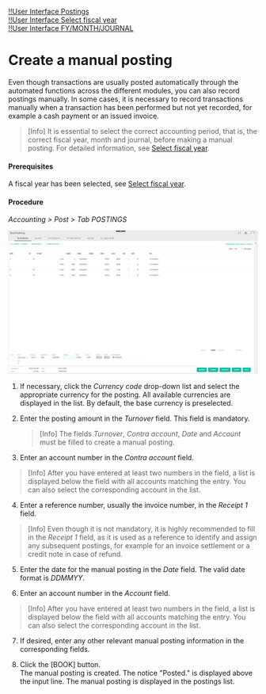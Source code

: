 [!!User Interface Postings](../UserInterface/01a_Bookings.md)  
[!!User Interface Select fiscal year](../UserInterface/00a_FiscalYear.md)   
[!!User Interface FY/MONTH/JOURNAL](../UserInterface/00_Book.md#fymonthjournal)  


# Create a manual posting

Even though transactions are usually posted automatically through the automated functions across the different modules, you can also record postings manually. In some cases, it is necessary to record transactions manually when a transaction has been performed but not yet recorded, for example a cash payment or an issued invoice.

 > [Info] It is essential to select the correct accounting period, that is, the correct fiscal year, month and journal, before making a manual posting. For detailed information, see [Select fiscal year](./01_SelectFiscalYear).

[comment]: <> (Ist posting period nicht nur der ausgewählte Monat? Ja, Spaltenname BP zeigt den Monat an, aber im SelectFiscalYear-Fenster musst man alle 3 Kriterien -FY, Monat und Journal- auswählen, damit man eine konkrete Periode angezeigt bekommt. Einen Monat auszuwählen ohne Journal bringt nichts: es werden alle Buchungen des Jahres angezeigt und BP zeigt das jeweilige Journal. Immer noch nicht ganz deutlich für mich. RS mit FH evtl. notwendig.)

#### Prerequisites

A fiscal year has been selected, see [Select fiscal year](./01_SelectFiscalYear.md).

#### Procedure

*Accounting > Post > Tab POSTINGS*

![Postings](../../Assets/Screenshots/RetailSuiteAccounting/Book/Bookings/Bookings.png "[Postings]")

1. If necessary, click the *Currency code* drop-down list and select the appropriate currency for the posting. All available currencies are displayed in the list. By default, the base currency is preselected.

2. Enter the posting amount in the *Turnover* field. This field is mandatory.

   > [Info] The fields *Turnover*, *Contra account*, *Date* and *Account* must be filled to create a manual posting.

3. Enter an account number in the *Contra account* field.

  > [Info] After you have entered at least two numbers in the field, a list is displayed below the field with all accounts matching the entry. You can also select the corresponding account in the list.

4. Enter a reference number, usually the invoice number, in the *Receipt 1* field.

 > [Info] Even though it is not mandatory, it is highly recommended to fill in the *Receipt 1* field, as it is used as a reference to identify and assign any subsequent postings, for example for an invoice settlement or a credit note in case of refund.

5. Enter the date for the manual posting in the *Date* field. The valid date format is *DDMMYY*.

6. Enter an account number in the *Account* field.

  > [Info] After you have entered at least two numbers in the field, a list is displayed below the field with all accounts matching the entry. You can also select the corresponding account in the list.

7.  If desired, enter any other relevant manual posting information in the corresponding fields.

8. Click the [BOOK] button.  
The manual posting is created. The notice "Posted." is displayed above the input line. The manual posting is displayed in the postings list.
